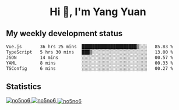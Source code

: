 <h1 align="center">Hi 👋, I'm Yang Yuan</h1>


## My weekly development status
<!--START_SECTION:waka-->

```txt
Vue.js       36 hrs 25 mins  █████████████████████▒░░░   85.83 %
TypeScript   5 hrs 30 mins   ███▒░░░░░░░░░░░░░░░░░░░░░   13.00 %
JSON         14 mins         ░░░░░░░░░░░░░░░░░░░░░░░░░   00.57 %
YAML         8 mins          ░░░░░░░░░░░░░░░░░░░░░░░░░   00.33 %
TSConfig     6 mins          ░░░░░░░░░░░░░░░░░░░░░░░░░   00.27 %
```

<!--END_SECTION:waka-->

## Statistics
<a href="https://github.com/anuraghazra/github-readme-stats">
  <img src="https://github-readme-stats.vercel.app/api/top-langs/?username=no5no6&theme=dracula" alt="no5no6">
</a>
<a href="https://github.com/anuraghazra/github-readme-stats">
  <img src="https://github-readme-stats.vercel.app/api?username=no5no6&show_icons=true&theme=dracula&line_height=40" alt="no5no6">
</a>
<a href="https://github.com/anuraghazra/github-readme-stats">
  <img align="center" src="https://github-readme-streak-stats.herokuapp.com/?user=no5no6&theme=dracula" alt="no5no6" />
</a>